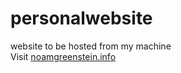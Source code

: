 # personalwebsite
website to be hosted from my machine \
Visit [noamgreenstein.info](noamgreenstein.info)
